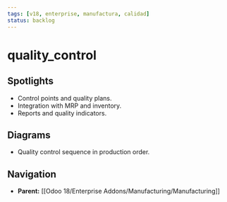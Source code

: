 ```yaml
---
tags: [v18, enterprise, manufactura, calidad]
status: backlog
---
```

# quality_control

## Spotlights
- Control points and quality plans.
- Integration with MRP and inventory.
- Reports and quality indicators.

## Diagrams
- Quality control sequence in production order.




## Navigation
- **Parent:** [[Odoo 18/Enterprise Addons/Manufacturing/Manufacturing]]
